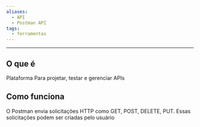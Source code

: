 ```yaml
---
aliases:
  - API
  - Postman API
tags:
  - ferramentas
---
```


---

## O que é

Plataforma Para projetar, testar e gerenciar APIs

## Como funciona

O Postman envia solicitações HTTP como GET, POST, DELETE, PUT. Essas solicitações podem ser criadas pelo usuário